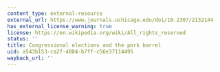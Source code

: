 ```yaml
---
content_type: external-resource
external_url: https://www.journals.uchicago.edu/doi/10.2307/2132144
has_external_license_warning: true
license: https://en.wikipedia.org/wiki/All_rights_reserved
status: ''
title: Congressional elections and the pork barrel
uid: a543b153-ca2f-4084-b7ff-c56e37114495
wayback_url: ''
---
```

